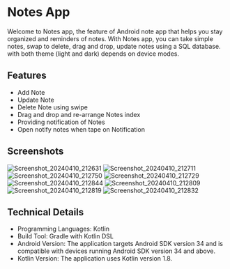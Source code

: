 # Notes App

Welcome to Notes app, the feature of Android note app that helps you stay organized and reminders of notes. With Notes app, you can take simple notes, swap to delete, drag and drop, update notes using a SQL database. with both theme (light and dark) depends on device modes. 

## Features
* Add Note
* Update Note
* Delete Note using swipe
* Drag and drop and re-arrange Notes index
* Providing notification of Notes
* Open notify notes when tape on Notification

## Screenshots
![Screenshot_20240410_212631](https://github.com/VasantDave/Notes_app/assets/142881259/874ada68-5253-42f7-bddd-f9f0b0bd5dd9)
![Screenshot_20240410_212711](https://github.com/VasantDave/Notes_app/assets/142881259/5fb6c48c-2ff5-45f9-a8f5-152f0252f795)
![Screenshot_20240410_212750](https://github.com/VasantDave/Notes_app/assets/142881259/32f62690-9234-4911-a05c-8e78b459c877)
![Screenshot_20240410_212729](https://github.com/VasantDave/Notes_app/assets/142881259/73155771-d8f0-4d88-a972-ac60b15c6a77)
![Screenshot_20240410_212844](https://github.com/VasantDave/Notes_app/assets/142881259/9df70f4d-269a-443a-8982-15777bcc8afd)
![Screenshot_20240410_212809](https://github.com/VasantDave/Notes_app/assets/142881259/343efef9-a374-4479-8360-c7547ad96621)
![Screenshot_20240410_212819](https://github.com/VasantDave/Notes_app/assets/142881259/749eb099-4256-449c-9de3-c78837206eeb)
![Screenshot_20240410_212832](https://github.com/VasantDave/Notes_app/assets/142881259/4d955c66-9937-4658-b583-d4894a03242e)


## Technical Details
* Programming Languages: Kotlin
* Build Tool: Gradle with Kotlin DSL
* Android Version: The application targets Android SDK version 34 and is compatible with devices running Android SDK version 34 and above.
* Kotlin Version: The application uses Kotlin version 1.8.


